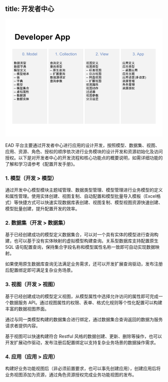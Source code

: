 title: 开发者中心
---
![开发者中心](.\images\developer-app.png)

EAD 平台主要通过开发者中心进行应用的设计开发，按照模型、数据集、视图、应用、资源、角色、授权的顺序依次进行业务模块的设计开发和资源初始化及访问授权。以下是对开发者中心的开发流程和核心功能点的概要说明，如需详细功能的了解和学习请参考《配置开发手册》。

### 1. 模型（开发 > 模型）
通过开发中心模型模块主题域管理、数据类型管理、模型管理进行业务模型的定义和属性管理。使用实体创建、视图复制、自动配置和模型批量导入模板（Excel格式）等快捷方式可以快速实现数据库表创建、视图复制、模型视图资源快速创建、模型批量创建，提升配置开发的效率。

### 2. 数据集（开发 > 数据集）
基于已经创建成功的模型定义数据集合，可以对一个具有实体的模型进行查询构建，也可以基于没有实体映射的虚拟模型构建查询。关系型数据库支持配置原生 SQL 语句配置查询，保持集合字段名称和模型属性名称一致即可自动实现数据映射。

如果使用原生数据库查询无法满足业务需求，还可以开发扩展查询驱动，发布注册后配置绑定即可满足复杂业务场景。

### 3. 视图（开发 > 视图）
基于已经创建成功的模型定义视图，从模型属性中选择允许访问的属性即可完成一个数据服务 API。通过视图属性的权限、表单、格式化规则等个性化配置可以构建丰富的数据视图界面。

通过与同一类模型构建的数据集合进行绑定，通过数据集合查询返回的数据为服务请求者提供内容。

基于视图可以快速构建符合 Restful 风格的数据创建、更新、删除等操作，也可以开发扩展动作驱动，发布注册后配置绑定以支持复杂业务场景的数据操作需求。

### 4. 应用（应用 > 应用）
构建好业务功能视图后（非必须前置要求，也可以事先创建应用），创建应用后将业务视图添加为资源，通过角色资源授权完成业务功能视图的发布。